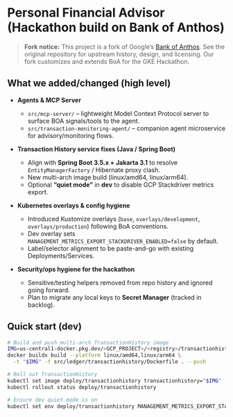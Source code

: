 # Personal Financial Advisor (Hackathon build on Bank of Anthos)

> **Fork notice:** This project is a fork of Google’s
> [Bank of Anthos](https://github.com/GoogleCloudPlatform/bank-of-anthos).
> See the original repository for upstream history, design, and licensing.
> Our fork customizes and extends BoA for the GKE Hackathon.

## What we added/changed (high level)

- **Agents & MCP Server**
  - `src/mcp-server/` – lightweight Model Context Protocol server to surface BOA signals/tools to the agent.
  - `src/transaction-monitoring-agent/` – companion agent microservice for advisory/monitoring flows.

- **Transaction History service fixes (Java / Spring Boot)**
  - Align with **Spring Boot 3.5.x + Jakarta 3.1** to resolve `EntityManagerFactory` / Hibernate proxy clash.
  - New multi-arch image build (linux/amd64, linux/arm64).
  - Optional **“quiet mode”** in **dev** to disable GCP Stackdriver metrics export.

- **Kubernetes overlays & config hygiene**
  - Introduced Kustomize overlays (`base`, `overlays/development`, `overlays/production`) following BoA conventions.
  - Dev overlay sets `MANAGEMENT_METRICS_EXPORT_STACKDRIVER_ENABLED=false` by default.
  - Label/selector alignment to be paste-and-go with existing Deployments/Services.

- **Security/ops hygiene for the hackathon**
  - Sensitive/testing helpers removed from repo history and ignored going forward.
  - Plan to migrate any local keys to **Secret Manager** (tracked in backlog).

## Quick start (dev)

```bash
# Build and push multi-arch TransactionHistory image
IMG=us-central1-docker.pkg.dev/<GCP_PROJECT>/<registry>/transactionhistory:v0.6.10
docker buildx build --platform linux/amd64,linux/arm64 \
  -t "$IMG" -f src/ledger/transactionhistory/Dockerfile . --push

# Roll out TransactionHistory
kubectl set image deploy/transactionhistory transactionhistory="$IMG"
kubectl rollout status deploy/transactionhistory

# Ensure dev quiet mode is on
kubectl set env deploy/transactionhistory MANAGEMENT_METRICS_EXPORT_STACKDRIVER_ENABLED=false
